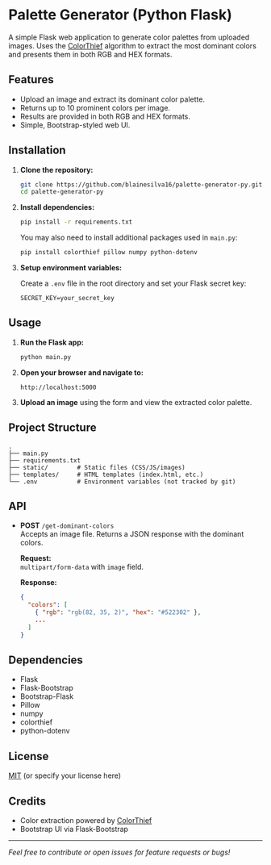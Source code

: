 # Palette Generator (Python Flask)

A simple Flask web application to generate color palettes from uploaded images. Uses the [ColorThief](https://github.com/fengsp/color-thief-py) algorithm to extract the most dominant colors and presents them in both RGB and HEX formats.

## Features

- Upload an image and extract its dominant color palette.
- Returns up to 10 prominent colors per image.
- Results are provided in both RGB and HEX formats.
- Simple, Bootstrap-styled web UI.

## Installation

1. **Clone the repository:**
   ```bash
   git clone https://github.com/blainesilva16/palette-generator-py.git
   cd palette-generator-py
   ```

2. **Install dependencies:**
   ```bash
   pip install -r requirements.txt
   ```

   You may also need to install additional packages used in `main.py`:
   ```bash
   pip install colorthief pillow numpy python-dotenv
   ```

3. **Setup environment variables:**

   Create a `.env` file in the root directory and set your Flask secret key:
   ```
   SECRET_KEY=your_secret_key
   ```

## Usage

1. **Run the Flask app:**
   ```bash
   python main.py
   ```

2. **Open your browser and navigate to:**
   ```
   http://localhost:5000
   ```

3. **Upload an image** using the form and view the extracted color palette.

## Project Structure

```
.
├── main.py
├── requirements.txt
├── static/        # Static files (CSS/JS/images)
├── templates/     # HTML templates (index.html, etc.)
└── .env           # Environment variables (not tracked by git)
```

## API

- **POST** `/get-dominant-colors`  
  Accepts an image file. Returns a JSON response with the dominant colors.

  **Request:**  
  `multipart/form-data` with `image` field.

  **Response:**
  ```json
  {
    "colors": [
      { "rgb": "rgb(82, 35, 2)", "hex": "#522302" },
      ...
    ]
  }
  ```

## Dependencies

- Flask
- Flask-Bootstrap
- Bootstrap-Flask
- Pillow
- numpy
- colorthief
- python-dotenv

## License

[MIT](LICENSE) (or specify your license here)

## Credits

- Color extraction powered by [ColorThief](https://github.com/fengsp/color-thief-py)
- Bootstrap UI via Flask-Bootstrap

---

*Feel free to contribute or open issues for feature requests or bugs!*

